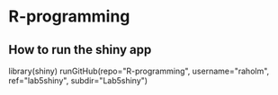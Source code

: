 # R-programming

## How to run the shiny app
library(shiny)
runGitHub(repo="R-programming", username="raholm", ref="lab5shiny", subdir="Lab5shiny")
